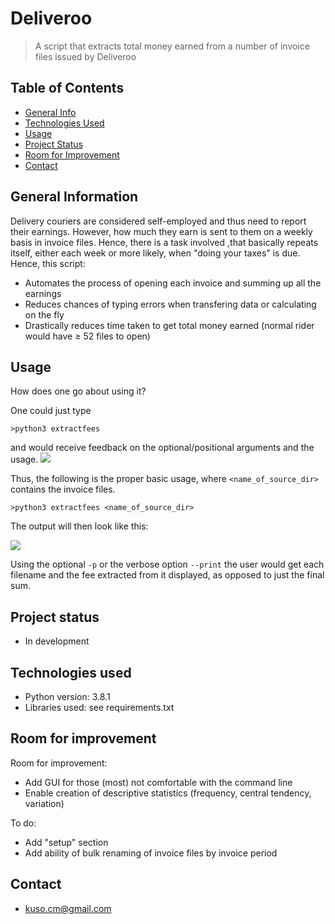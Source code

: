 # Deliveroo 
> A script that extracts total money earned from a number of invoice files issued by Deliveroo

## Table of Contents
* [General Info](#general-information)
* [Technologies Used](#technologies-used)
* [Usage](#usage)
* [Project Status](#project-status)
* [Room for Improvement](#room-for-improvement)
* [Contact](#contact)
<!-- * [License](#license) -->


## General Information

Delivery couriers are considered self-employed and thus need to report their earnings.
However, how much they earn is sent to them on a weekly basis in invoice files. Hence, there is a task involved ,that basically repeats itself, either each week or more likely, when "doing your taxes" is due.
Hence, this script:

- Automates the process of opening each invoice and summing up all the earnings
- Reduces chances of typing errors when transfering data or calculating on the fly
- Drastically reduces time taken to get total money earned (normal rider would have $\ge$ 52 files to open)

## Usage

How does one go about using it?

One could just type
```{bash}
>python3 extractfees
```
and would receive feedback on the optional/positional arguments and the usage.
![](.images/feedback-on-usage.png)

Thus, the following is the proper basic usage, where `<name_of_source_dir>` contains the invoice files.
```{bash}
>python3 extractfees <name_of_source_dir>
```
The output will then look like this:

![](.images/feedback-on-output.png)


Using the optional `-p` or the verbose option `--print` the user would get each filename and the fee extracted from it displayed, as opposed to just the final sum.

## Project status

- In development

## Technologies used

- Python version: 3.8.1
- Libraries used: see requirements.txt

## Room for improvement

Room for improvement:

- Add GUI for those (most) not comfortable with the command line
- Enable creation of descriptive statistics (frequency, central tendency, variation)

To do:

- Add "setup" section
- Add ability of bulk renaming of invoice files by invoice period

## Contact

- kuso.cm@gmail.com
